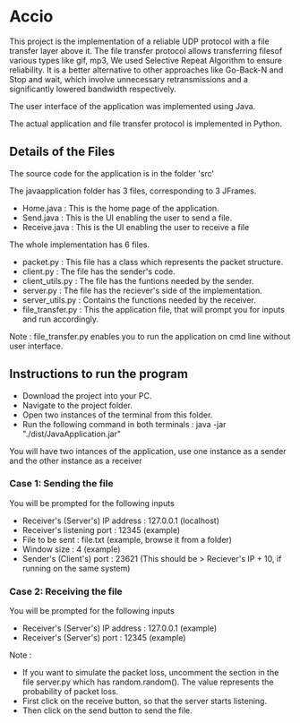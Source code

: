 # Accio
This project is the implementation of a reliable UDP protocol with a file transfer layer above it. The file transfer protocol allows transferring filesof various types like gif, mp3, We used Selective Repeat Algorithm to ensure reliability. It is a better alternative to other approaches like Go-Back-N and Stop and wait, which involve unnecessary retransmissions and a significantly lowered bandwidth respectively.

The user interface of the application was implemented using Java.

The actual application and file transfer protocol is implemented in Python.

## Details of the Files

The source code for the application is in the folder 'src'

The javaapplication folder has 3 files, corresponding to 3 JFrames.
- Home.java : This is the home page of the application.
- Send.java : This is the UI enabling the user to send a file.
- Receive.java : This is the UI enabling the user to receive a file 

The whole implementation has 6 files.
- packet.py : This file has a class which represents the packet structure. 
- client.py : The file has the sender's code. 
- client_utils.py : The file has the funtions needed by the sender.
- server.py : The file has the reciever's side of the implementation.
- server_utils.py : Contains the functions needed by the receiver.
- file_transfer.py : This the application file, that will prompt you for inputs and run accordingly.

Note : file_transfer.py enables you to run the application on cmd line without user interface.

## Instructions to run the program

- Download the project into your PC.
- Navigate to the project folder.
- Open two instances of the terminal from this folder.
- Run the following command in both terminals : java -jar "./dist/JavaApplication.jar"

You will have two intances of the application, use one instance as a sender and the other instance as a receiver

### Case 1: Sending the file

You will be prompted for the following inputs
  - Receiver's (Server's) IP address : 127.0.0.1 (localhost)
  - Receiver's listening port : 12345 (example)
  - File to be sent : file.txt (example, browse it from a folder)
  - Window size : 4 (example)
  - Sender's (Client's) port : 23621 (This should be > Reciever's IP + 10, if running on the same system)

### Case 2: Receiving the file

You will be prompted for the following inputs 
  - Receiver's (Server's) IP address : 127.0.0.1 (example)
  - Receiver's (Server's) port : 12345 (example)
  
Note :
- If you want to simulate the packet loss, uncomment the section in the file server.py which has random.random(). The value represents the probability of packet loss.
- First click on the receive button, so that the server starts listening.
- Then click on the send button to send the file.
